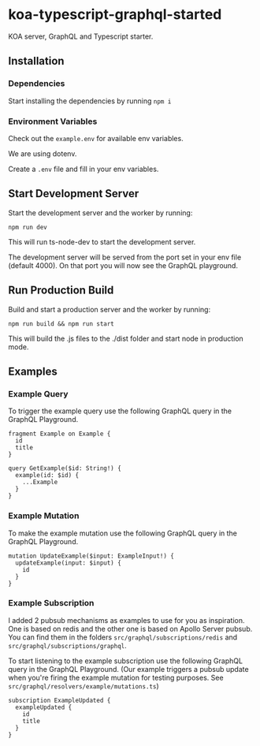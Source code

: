 # koa-typescript-graphql-started
KOA server, GraphQL and Typescript starter.


## Installation

### Dependencies

Start installing the dependencies by running `npm i`

### Environment Variables
Check out the `example.env` for available env variables.

We are using dotenv.

Create a `.env` file and fill in your env variables.

## Start Development Server

Start the development server and the worker by running:

```
npm run dev
```


This will run ts-node-dev to start the development server.

The development server will be served from the port set in your env file (default 4000).
On that port you will now see the GraphQL playground.

## Run Production Build

Build and start a production server and the worker by running:

```
npm run build && npm run start
```

This will build the .js files to the ./dist folder and start node in production mode.


## Examples

### Example Query
To trigger the example query use the following GraphQL query in the GraphQL Playground.

```gql
fragment Example on Example {
  id
  title
}

query GetExample($id: String!) {
  example(id: $id) {
    ...Example
  }
}
```
### Example Mutation
To make the example mutation use the following GraphQL query in the GraphQL Playground.

```gql
mutation UpdateExample($input: ExampleInput!) {
  updateExample(input: $input) {
    id
  }
}
```

### Example Subscription
I added 2 pubsub mechanisms as examples to use for you as inspiration. One is based on redis and the other one is based on Apollo Server pubsub.
You can find them in the folders `src/graphql/subscriptions/redis` and  `src/graphql/subscriptions/graphql`.

To start listening to the example subscription use the following GraphQL query in the GraphQL Playground.
(Our example triggers a pubsub update when you're firing the example mutation for testing purposes. See `src/graphql/resolvers/example/mutations.ts`)

```gql
subscription ExampleUpdated {
  exampleUpdated {
    id
    title
  }
}
```
